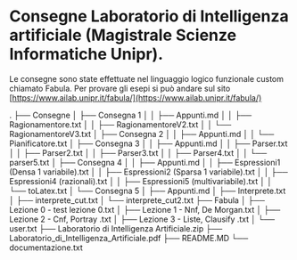 # Consegne Laboratorio di Intelligenza artificiale (Magistrale Scienze Informatiche Unipr).

Le consegne sono state effettuate nel linguaggio logico funzionale custom chiamato Fabula.
Per provare gli esepi si può andare sul sito [https://www.ailab.unipr.it/fabula/](https://www.ailab.unipr.it/fabula/)

.
├── Consegne
│   ├── Consegna 1
│   │   ├── Appunti.md
│   │   ├── Ragionamentore.txt
│   │   ├── RagionamentoreV2.txt
│   │   └── RagionamentoreV3.txt
│   ├── Consegna 2
│   │   ├── Appunti.md
│   │   └── Pianificatore.txt
│   ├── Consegna 3
│   │   ├── Appunti.md
│   │   ├── Parser.txt
│   │   ├── Parser2.txt
│   │   ├── Parser3.txt
│   │   ├── Parser4.txt
│   │   └── parser5.txt
│   ├── Consegna 4
│   │   ├── Appunti.md
│   │   ├── Espressioni1 (Densa 1 variabile).txt
│   │   ├── Espressioni2 (Sparsa 1 variabile).txt
│   │   ├── Espressioni4 (razionali).txt
│   │   ├── Espressioni5 (multivariabile).txt
│   │   └── toLatex.txt
│   └── Consegna 5
│       ├── Appunti.md
│       ├── Interprete.txt
│       ├── interprete_cut.txt
│       └── interprete_cut2.txt
├── Fabula
│   ├── Lezione 0 - test lezione 0.txt
│   ├── Lezione 1 - Nnf, De Morgan.txt
│   ├── Lezione 2 - Cnf, Portray .txt
│   ├── Lezione 3 - Liste, Clausify .txt
│   └── user.txt
├── Laboratorio di Intelligenza Artificiale.zip
├── Laboratorio_di_Intelligenza_Artificiale.pdf
├── README.MD
└── documentazione.txt